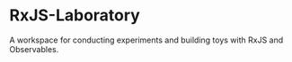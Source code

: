 # RxJS-Laboratory
A workspace for conducting experiments and building toys with RxJS and Observables.
